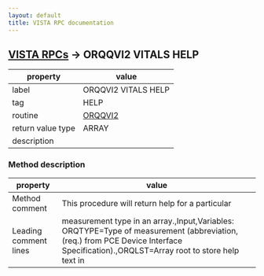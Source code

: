 ```yaml
---
layout: default
title: VISTA RPC documentation
---
```




## [VISTA RPCs](TableOfContent.md) &#8594; ORQQVI2 VITALS HELP 

 property | value 
--- | --- 
 label | ORQQVI2 VITALS HELP
 tag | HELP
 routine | [ORQQVI2](http://code.osehra.org/dox/Routine_ORQQVI2_source.html)
 return value type | ARRAY
 description | 


### Method description

 property | value 
--- | --- 
 Method comment | This procedure will return help for a particular
 Leading comment lines | measurement type in an array.,Input,Variables:  ORQTYPE=Type of measurement (abbreviation,(req.)  from PCE Device Interface Specification).,ORQLST=Array root to store help text in